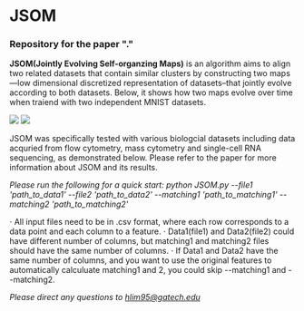 # JSOM

### Repository for the paper "."

**JSOM(Jointly Evolving Self-organzing Maps)** is an algorithm aims to align two related datasets that contain similar clusters by constructing two maps—low dimensional discretized representation of datasets–that jointly evolve according to both datasets. Below, it shows how two maps evolve over time when traiend with two independent MNIST datasets. 

![](/images/map1.gif)
![](/images/map2.gif)

JSOM was specifically tested with various biologcial datasets including data acquried from flow cytometry, mass cytometry and single-cell RNA sequencing, as demonstrated below. Please refer to the paper for more information about JSOM and its results. 



*Please run the following for a quick start:
python JSOM.py --file1 'path_to_data1' --file2 'path_to_data2' --matching1 'path_to_matching1' --matching2 'path_to_matching2'*

⋅ All input files need to be in .csv format, where each row corresponds to a data point and each column to a feature. 
⋅ Data1(file1) and Data2(file2) could have different number of columns, but matching1 and matching2 files should have the same number of columns.
⋅ If Data1 and Data2 have the same number of columns, and you want to use the original features to automatically calculuate matching1 and 2, you could skip --matching1 and --matching2.

*Please direct any questions to hlim95@gatech.edu*
